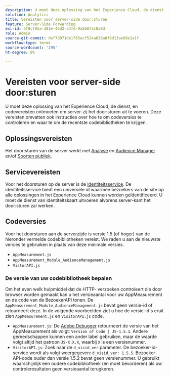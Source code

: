 ```yaml
---
description: U moet deze oplossing van het Experience Cloud, de dienst, en codevereisten ontmoeten om server-zij het door:sturen uit te voeren. Deze vereisten omvatten ook instructies over hoe te om codeversies te controleren en waar te om de recentste codebibliotheken te krijgen.
solution: Analytics
title: Vereisten voor server-side door:sturen
feature: Server-Side Forwarding
exl-id: af0cf85a-381e-46d2-a4fd-9a5b073c8a8d
role: Admin
source-git-commit: def7d071de1765acf524a638a8f8d13ae69e1a1f
workflow-type: tm+mt
source-wordcount: '295'
ht-degree: 0%

---
```


# Vereisten voor server-side door:sturen

U moet deze oplossing van het Experience Cloud, de dienst, en codevereisten ontmoeten om server-zij het door:sturen uit te voeren. Deze vereisten omvatten ook instructies over hoe te om codeversies te controleren en waar te om de recentste codebibliotheken te krijgen.

## Oplossingsvereisten

Het door:sturen van de server werkt met [Analyse](https://www.adobe.com/data-analytics-cloud/analytics.html) en [Audience Manager](https://www.adobe.com/data-analytics-cloud/audience-manager.html) en/of [Soorten publiek](https://experienceleague.adobe.com/docs/core-services/interface/audiences/audience-library.html?lang=nl-NL).

## Servicevereisten

Voor het doorsturen op de server is de [Identiteitsservice](https://experienceleague.adobe.com/docs/id-service/using/home.html?lang=nl-NL). De identiteitsservice biedt een universele id waarmee bezoekers van de site op alle oplossingen in het Experience Cloud kunnen worden geïdentificeerd. U moet de dienst van identiteitskaart uitvoeren alvorens server-kant het door:sturen zal werken.

## Codeversies

Voor het doorsturen aan de serverzijde is versie 1.5 (of hoger) van de hieronder vermelde codebibliotheken vereist. We raden u aan de nieuwste versies te gebruiken in plaats van deze minimale versies.

* `AppMeasurement.js`
* `AppMeasurement_Module_AudienceManagement.js`
* `VistorAPI.js`

### De versie van uw codebibliotheek bepalen

Om het even welk hulpmiddel dat de HTTP- verzoeken controleert die door browser worden gemaakt kan u het versieaantal voor uw AppMeasurement en de code van de BezoekerAPI tonen. De `AppMeasurement_Module_AudienceManagement.js` bevat geen versie-id of retourneert deze. In de volgende voorbeelden ziet u hoe de versie-id&#39;s eruit zien `AppMeasurement.js` en `VisitorAPI.js` code.

* `AppMeasurement.js`: De [Adobe Debugger](https://experienceleague.adobe.com/docs/analytics/implementation/validate/debugger.html?lang=nl-NL) retourneert de versie van het AppMeasurement als volgt: `Version of Code | JS-1.5.1`. Andere gereedschappen kunnen een ander label gebruiken, maar de waarde volgt altijd het patroon `JS-X.X.X`, waarbij `X` is een versienummer.
* `VisitorAPI.js`: Zoek naar de `d_visid_ver` parameter. De bezoeker-id-service wordt als volgt weergegeven: `d_visid_ver: 1.5.5`. Bezoeker-API-code ouder dan versie 1.5.2 bevat geen versienummer. U gebruikt waarschijnlijk een oudere codebibliotheek (en moet bevorderen) als uw controleresultaten geen versieaantal terugkeren.
